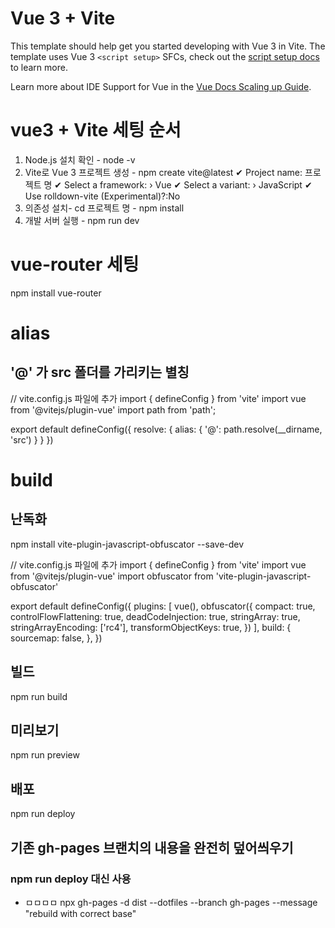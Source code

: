 # Vue 3 + Vite

This template should help get you started developing with Vue 3 in Vite. The template uses Vue 3 `<script setup>` SFCs, check out the [script setup docs](https://v3.vuejs.org/api/sfc-script-setup.html#sfc-script-setup) to learn more.

Learn more about IDE Support for Vue in the [Vue Docs Scaling up Guide](https://vuejs.org/guide/scaling-up/tooling.html#ide-support).



# vue3 + Vite 세팅 순서
1. Node.js 설치 확인 - node -v
2. Vite로 Vue 3 프로젝트 생성 - npm create vite@latest
✔ Project name: 프로젝트 명
✔ Select a framework: › Vue
✔ Select a variant: › JavaScript
✔ Use rolldown-vite (Experimental)?:No
3. 의존성 설치- cd 프로젝트 명 - npm install
4. 개발 서버 실행 - npm run dev

# vue-router 세팅
npm install vue-router

# alias
## '@' 가 src 폴더를 가리키는 별칭
// vite.config.js 파일에 추가
import { defineConfig } from 'vite'
import vue from '@vitejs/plugin-vue'
import path from 'path';

export default defineConfig({
  resolve: {
    alias: {
      '@': path.resolve(__dirname, 'src')
    }
  }
})

# build
## 난독화
npm install vite-plugin-javascript-obfuscator --save-dev

// vite.config.js 파일에 추가
import { defineConfig } from 'vite'
import vue from '@vitejs/plugin-vue'
import obfuscator from 'vite-plugin-javascript-obfuscator'

export default defineConfig({
    plugins: [
        vue(),
        obfuscator({
            compact: true,
            controlFlowFlattening: true,
            deadCodeInjection: true,
            stringArray: true,
            stringArrayEncoding: ['rc4'],
            transformObjectKeys: true,
        })
    ],
    build: {
        sourcemap: false,
    },
})

## 빌드
npm run build

## 미리보기
npm run preview

## 배포
npm run deploy

## 기존 gh-pages 브랜치의 내용을 완전히 덮어씌우기
### npm run deploy 대신 사용
- ㅁㅁㅁㅁ
npx gh-pages -d dist --dotfiles --branch gh-pages --message "rebuild with correct base"
